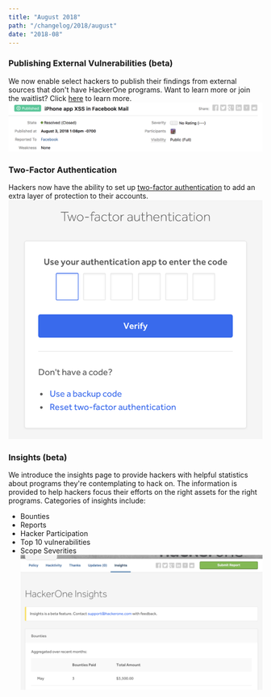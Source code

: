 ```yaml
---
title: "August 2018"
path: "/changelog/2018/august"
date: "2018-08"
---
```


### Publishing External Vulnerabilities (beta)
We now enable select hackers to publish their findings from external sources that don't have HackerOne programs. Want to learn more or join the waitlist? Click [here](/hackers/publishing-external-vulnerabilities.html) to learn more.
![aug-2018-publishing](./images/aug-2018-hacktivity++.png)

### Two-Factor Authentication
Hackers now have the ability to set up [two-factor authentication](/hackers/two-factor-authentication.html) to add an extra layer of protection to their accounts.
![aug-2018-2fa](./images/aug-2018-2fa.png)

### Insights (beta)
We introduce the insights page to provide hackers with helpful statistics about programs they're contemplating to hack on. The  information is provided to help hackers focus their efforts on the right assets for the right programs. Categories of insights include:
* Bounties
* Reports
* Hacker Participation
* Top 10 vulnerabilities
* Scope Severities
![insights](./images/aug-2018-insights.png)
